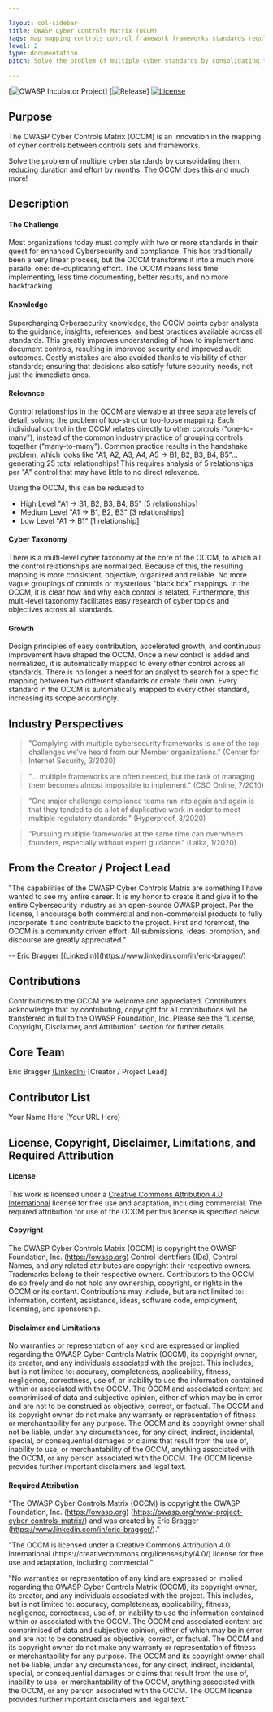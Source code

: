 ```yaml
---

layout: col-sidebar
title: OWASP Cyber Controls Matrix (OCCM)
tags: map mapping controls control framework frameworks standards regulations laws guidance practice cyber security cybersecurity OCCM GRC governance risk compliance compliant audit 3PAO matrix related relations relationships
level: 2
type: documentation
pitch: Solve the problem of multiple cyber standards by consolidating them, reducing duration and effort by months!

---
```


[![OWASP Incubator Project](https://img.shields.io/badge/OWASP-Incubator%20Project-blue)]
[![Release](https://img.shields.io/badge/release-tbd-blue)]
[![License](https://img.shields.io/badge/license-CC--BY%204.0-blue)](https://creativecommons.org/licenses/by/4.0/)

## Purpose

The OWASP Cyber Controls Matrix (OCCM) is an innovation in the mapping of cyber controls between controls sets and frameworks.

<p class="callout-mono right">Solve the problem of multiple cyber standards by consolidating them, reducing duration and effort by months. The OCCM does this and much more!</p>

## Description

#### The Challenge

Most organizations today must comply with two or more standards in their quest for enhanced Cybersecurity and compliance. This has traditionally been a very linear process, but the OCCM transforms it into a much more parallel one: de-duplicating effort. The OCCM means less time implementing, less time documenting, better results, and no more backtracking.

#### Knowledge

Supercharging Cybersecurity knowledge, the OCCM points cyber analysts to the guidance, insights, references, and best practices available across all standards. This greatly improves understanding of how to implement and document controls, resulting in improved security and improved audit outcomes. Costly mistakes are also avoided thanks to visibility of other standards; ensuring that decisions also satisfy future security needs, not just the immediate ones.

#### Relevance

Control relationships in the OCCM are viewable at three separate levels of detail, solving the problem of too-strict or too-loose mapping. Each individual control in the OCCM relates directly to other controls ("one-to-many"), instead of the common industry practice of grouping controls together ("many-to-many"). Common practice results in the handshake problem, which looks like "A1, A2, A3, A4, A5 -> B1, B2, B3, B4, B5"... generating 25 total relationships! This requires analysis of 5 relationships per "A" control that may have little to no direct relevance.

Using the OCCM, this can be reduced to:
- High Level	"A1 -> B1, B2, B3, B4, B5"   \[5 relationships]
-	Medium Level	"A1 -> B1, B2, B3"   \[3 relationships]
-	Low Level	"A1 -> B1"   \[1 relationship]

#### Cyber Taxonomy

There is a multi-level cyber taxonomy at the core of the OCCM, to which all the control relationships are normalized. Because of this, the resulting mapping is more consistent, objective, organized and reliable. No more vague groupings of controls or mysterious "black box" mappings. In the OCCM, it is clear how and why each control is related. Furthermore, this multi-level taxonomy facilitates easy research of cyber topics and objectives across all standards.

#### Growth

Design principles of easy contribution, accelerated growth, and continuous improvement have shaped the OCCM. Once a new control is added and normalized, it is automatically mapped to every other control across all standards. There is no longer a need for an analyst to search for a specific mapping between two different standards or create their own. Every standard in the OCCM is automatically mapped to every other standard, increasing its scope accordingly.

## Industry Perspectives

>"Complying with multiple cybersecurity frameworks is one of the top challenges we’ve heard from our Member organizations." (Center for Internet Security, 3/2020)

>"... multiple frameworks are often needed, but the task of managing them becomes almost impossible to implement." (CSO Online, 7/2010)

>"One major challenge compliance teams ran into again and again is that they tended to do a lot of duplicative work in order to meet multiple regulatory standards." (Hyperproof, 3/2020)

>"Pursuing multiple frameworks at the same time can overwhelm founders, especially without expert guidance." (Laika, 1/2020)

## From the Creator / Project Lead

<p>"The capabilities of the OWASP Cyber Controls Matrix are something I have wanted to see my entire career. It is my honor to create it and give it to the entire Cybersecurity industry as an open-source OWASP project. Per the license, I encourage both commercial and non-commercial products to fully incorporate it and contribute back to the project. First and foremost, the OCCM is a community driven effort. All submissions, ideas, promotion, and discourse are greatly appreciated."</p>
-- Eric Bragger [(LinkedIn)](https://www.linkedin.com/in/eric-bragger/)

## Contributions

Contributions to the OCCM are welcome and appreciated.
Contributors acknowledge that by contributing, copyright for all contributions will be transferred in full to the OWASP Foundation, Inc.
Please see the "License, Copyright, Disclaimer, and Attribution" section for further details.

## Core Team

Eric Bragger [(LinkedIn)](https://www.linkedin.com/in/eric-bragger/) \[Creator / Project Lead]

## Contributor List

Your Name Here (Your URL Here)

## License, Copyright, Disclaimer, Limitations, and Required Attribution

#### License

This work is licensed under a [Creative Commons Attribution 4.0 International](https://creativecommons.org/licenses/by/4.0/) license for free use and adaptation, including commercial. The required attribution for use of the OCCM per this license is specified below.

#### Copyright

The OWASP Cyber Controls Matrix (OCCM) is copyright the OWASP Foundation, Inc. (https://owasp.org) Control identifiers (IDs), Control Names, and any related attributes are copyright their respective owners. Trademarks belong to their respective owners. Contributors to the OCCM do so freely and do not hold any ownership, copyright, or rights in the OCCM or its content. Contributions may include, but are not limited to: information, content, assistance, ideas, software code, employment, licensing, and sponsorship.

#### Disclaimer and Limitations

No warranties or representation of any kind are expressed or implied regarding the OWASP Cyber Controls Matrix (OCCM), its copyright owner, its creator, and any individuals associated with the project.  This includes, but is not limited to: accuracy, completeness, applicability, fitness, negligence, correctness, use of, or inability to use the information contained within or associated with the OCCM. The OCCM and associated content are comprimised of data and subjective opinion, either of which may be in error and are not to be construed as objective, correct, or factual. The OCCM and its copyright owner do not make any warranty or representation of fitness or merchantability for any purpose. The OCCM and its copyright owner shall not be liable, under any circumstances, for any direct, indirect, incidental, special, or consequential damages or claims that result from the use of, inability to use, or merchantability of the OCCM, anything associated with the OCCM, or any person associated with the OCCM. The OCCM license provides further important disclaimers and legal text.

#### Required Attribution

<sub><sup><p>"The OWASP Cyber Controls Matrix (OCCM) is copyright the OWASP Foundation, Inc. (https://owasp.org) (https://owasp.org/www-project-cyber-controls-matrix/) and was created by Eric Bragger (https://www.linkedin.com/in/eric-bragger/)."</p>
<p>"The OCCM is licensed under a Creative Commons Attribution 4.0 International (https://creativecommons.org/licenses/by/4.0/) license for free use and adaptation, including commercial."</p>
<p>"No warranties or representation of any kind are expressed or implied regarding the OWASP Cyber Controls Matrix (OCCM), its copyright owner, its creator, and any individuals associated with the project.  This includes, but is not limited to: accuracy, completeness, applicability, fitness, negligence, correctness, use of, or inability to use the information contained within or associated with the OCCM. The OCCM and associated content are comprimised of data and subjective opinion, either of which may be in error and are not to be construed as objective, correct, or factual. The OCCM and its copyright owner do not make any warranty or representation of fitness or merchantability for any purpose. The OCCM and its copyright owner shall not be liable, under any circumstances, for any direct, indirect, incidental, special, or consequential damages or claims that result from the use of, inability to use, or merchantability of the OCCM, anything associated with the OCCM, or any person associated with the OCCM. The OCCM license provides further important disclaimers and legal text."</p></sup></sub>
